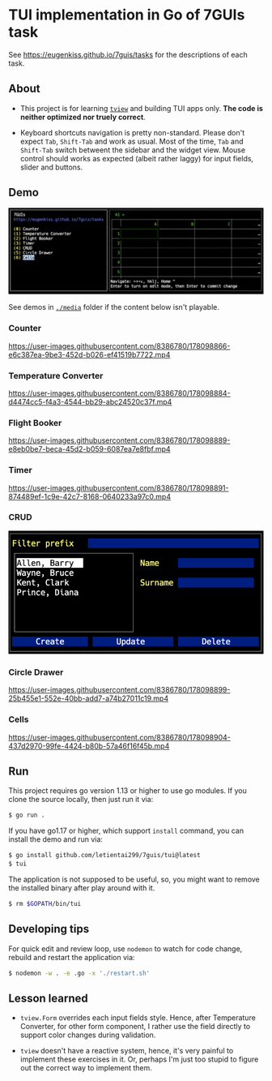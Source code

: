 # TUI implementation in Go of 7GUIs task

See https://eugenkiss.github.io/7guis/tasks for the descriptions of each task.

## About

- This project is for learning [`tview`](https://github.com/rivo/tview) and
  building TUI apps only. **The code is neither optimized nor truely correct**.

- Keyboard shortcuts navigation is pretty non-standard. Please don't expect `Tab`,
  `Shift-Tab` and work as usual. Most of the time, `Tab` and `Shift-Tab` switch
  betweent the sidebar and the widget view. Mouse control should works as
  expected (albeit rather laggy) for input fields, slider and buttons.

## Demo

![App](./media/app.png)

See demos in [`./media`](./media) folder if the content below isn't playable.

### Counter

https://user-images.githubusercontent.com/8386780/178098866-e6c387ea-9be3-452d-b026-ef41519b7722.mp4

### Temperature Converter

https://user-images.githubusercontent.com/8386780/178098884-d4474cc5-f4a3-4544-bb29-abc24520c37f.mp4

### Flight Booker

https://user-images.githubusercontent.com/8386780/178098889-e8eb0be7-beca-45d2-b059-6087ea7e8fbf.mp4

### Timer

https://user-images.githubusercontent.com/8386780/178098891-874489ef-1c9e-42c7-8168-0640233a97c0.mp4

### CRUD

![CRUD demo](./media/crud.png)

### Circle Drawer

https://user-images.githubusercontent.com/8386780/178098899-25b455e1-552e-40bb-add7-a74b27011c19.mp4

### Cells

https://user-images.githubusercontent.com/8386780/178098904-437d2970-99fe-4424-b80b-57a46f16f45b.mp4

## Run

This project requires go version 1.13 or higher to use go modules. If you clone
the source locally, then just run it via:

```sh
$ go run .
```

If you have go1.17 or higher, which support `install` command, you can install
the demo and run via:

```sh
$ go install github.com/letientai299/7guis/tui@latest
$ tui
```

The application is not supposed to be useful, so, you might want to remove the
installed binary after play around with it.

```sh
$ rm $GOPATH/bin/tui
```

## Developing tips

For quick edit and review loop, use `nodemon` to watch for code change, rebuild
and restart the application via:

```sh
$ nodemon -w . -e .go -x './restart.sh'
```

## Lesson learned

- `tview.Form` overrides each input fields style. Hence, after Temperature
  Converter, for other form component, I rather use the field directly to
  support color changes during validation.

- `tview` doesn't have a reactive system, hence, it's very painful to implement
  these exercises in it. Or, perhaps I'm just too stupid to figure out the
  correct way to implement them.
